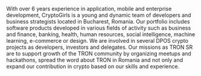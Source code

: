 With over 6 years experience in application, mobile and enterprise development, CryptoGirls is a young and dynamic team of developers and business strategists located in Bucharest, Romania.
Our portfolio includes software products developed in various fields of activity such as business and finance, banking, health, human resources, social intelligence, machine learning, e-commerce or design.
We are involved in several DPOS crypto projects as developers, investors and delegates. Our missions as TRON SR are to support growth of the TRON community by organizing meetups and hackathons, spread the word about TRON in Romania and not only and expand our contribution in crypto based on our skills and experience.
